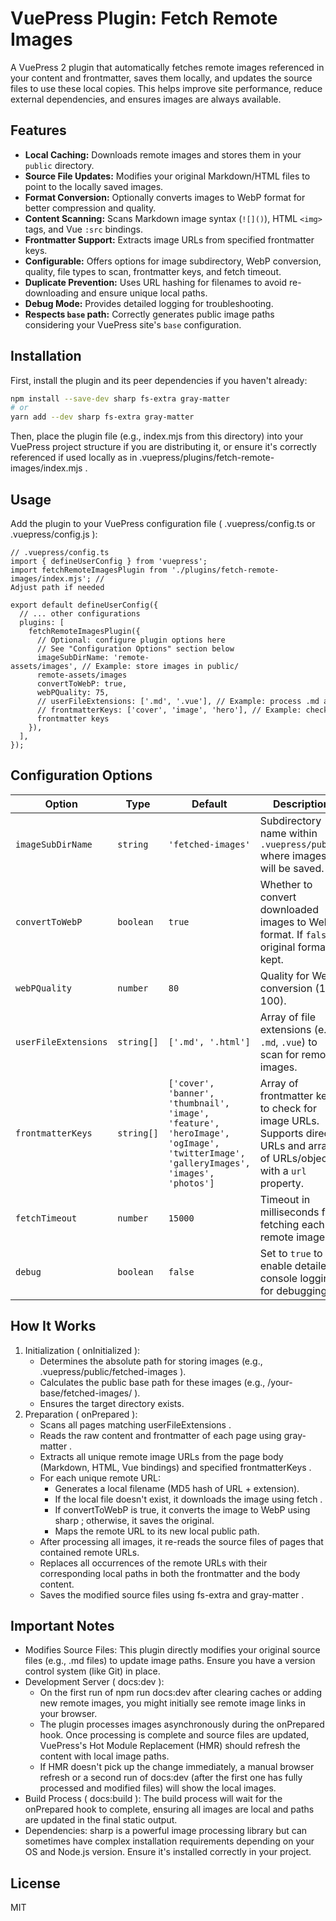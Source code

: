 # VuePress Plugin: Fetch Remote Images

A VuePress 2 plugin that automatically fetches remote images referenced in your content and frontmatter, saves them locally, and updates the source files to use these local copies. This helps improve site performance, reduce external dependencies, and ensures images are always available.

## Features

-   **Local Caching:** Downloads remote images and stores them in your `public` directory.
-   **Source File Updates:** Modifies your original Markdown/HTML files to point to the locally saved images.
-   **Format Conversion:** Optionally converts images to WebP format for better compression and quality.
-   **Content Scanning:** Scans Markdown image syntax (`![]()`), HTML `<img>` tags, and Vue `:src` bindings.
-   **Frontmatter Support:** Extracts image URLs from specified frontmatter keys.
-   **Configurable:** Offers options for image subdirectory, WebP conversion, quality, file types to scan, frontmatter keys, and fetch timeout.
-   **Duplicate Prevention:** Uses URL hashing for filenames to avoid re-downloading and ensure unique local paths.
-   **Debug Mode:** Provides detailed logging for troubleshooting.
-   **Respects `base` path:** Correctly generates public image paths considering your VuePress site's `base` configuration.

## Installation

First, install the plugin and its peer dependencies if you haven't already:

```bash
npm install --save-dev sharp fs-extra gray-matter
# or
yarn add --dev sharp fs-extra gray-matter
```

Then, place the plugin file (e.g., index.mjs from this directory) into your VuePress project structure if you are distributing it, or ensure it's correctly referenced if used locally as in .vuepress/plugins/fetch-remote-images/index.mjs .

## Usage

Add the plugin to your VuePress configuration file ( .vuepress/config.ts or .vuepress/config.js ):

```
// .vuepress/config.ts
import { defineUserConfig } from 'vuepress';
import fetchRemoteImagesPlugin from './plugins/fetch-remote-images/index.mjs'; // 
Adjust path if needed

export default defineUserConfig({
  // ... other configurations
  plugins: [
    fetchRemoteImagesPlugin({
      // Optional: configure plugin options here
      // See "Configuration Options" section below
      imageSubDirName: 'remote-assets/images', // Example: store images in public/
      remote-assets/images
      convertToWebP: true,
      webPQuality: 75,
      // userFileExtensions: ['.md', '.vue'], // Example: process .md and .vue files
      // frontmatterKeys: ['cover', 'image', 'hero'], // Example: check these 
      frontmatter keys
    }),
  ],
});
```
## Configuration Options

| Option               | Type      | Default                                                                                                | Description                                                                                                                               |
| -------------------- | --------- | ------------------------------------------------------------------------------------------------------ | ----------------------------------------------------------------------------------------------------------------------------------------- |
| `imageSubDirName`    | `string`  | `'fetched-images'`                                                                                     | Subdirectory name within `.vuepress/public` where images will be saved.                                                                   |
| `convertToWebP`      | `boolean` | `true`                                                                                                 | Whether to convert downloaded images to WebP format. If `false`, original format is kept.                                                 |
| `webPQuality`        | `number`  | `80`                                                                                                   | Quality for WebP conversion (1-100).                                                                                                      |
| `userFileExtensions` | `string[]`| `['.md', '.html']`                                                                                     | Array of file extensions (e.g., `.md`, `.vue`) to scan for remote images.                                                                 |
| `frontmatterKeys`    | `string[]`| `['cover', 'banner', 'thumbnail', 'image', 'feature', 'heroImage', 'ogImage', 'twitterImage', 'galleryImages', 'images', 'photos']` | Array of frontmatter keys to check for image URLs. Supports direct URLs and arrays of URLs/objects with a `url` property.                 |
| `fetchTimeout`       | `number`  | `15000`                                                                                                | Timeout in milliseconds for fetching each remote image.                                                                                   |
| `debug`              | `boolean` | `false`                                                                                                | Set to `true` to enable detailed console logging for debugging.                                                                           |


## How It Works

1. Initialization ( onInitialized ):
   - Determines the absolute path for storing images (e.g., .vuepress/public/fetched-images ).
   - Calculates the public base path for these images (e.g., /your-base/fetched-images/ ).
   - Ensures the target directory exists.
2. Preparation ( onPrepared ):
   - Scans all pages matching userFileExtensions .
   - Reads the raw content and frontmatter of each page using gray-matter .
   - Extracts all unique remote image URLs from the page body (Markdown, HTML, Vue bindings) and specified frontmatterKeys .
   - For each unique remote URL:
     - Generates a local filename (MD5 hash of URL + extension).
     - If the local file doesn't exist, it downloads the image using fetch .
     - If convertToWebP is true, it converts the image to WebP using sharp ; otherwise, it saves the original.
     - Maps the remote URL to its new local public path.
   - After processing all images, it re-reads the source files of pages that contained remote URLs.
   - Replaces all occurrences of the remote URLs with their corresponding local paths in both the frontmatter and the body content.
   - Saves the modified source files using fs-extra and gray-matter .

## Important Notes

- Modifies Source Files: This plugin directly modifies your original source files (e.g., .md files) to update image paths. Ensure you have a version control system (like Git) in place.
- Development Server ( docs:dev ):
  - On the first run of npm run docs:dev after clearing caches or adding new remote images, you might initially see remote image links in your browser.
  - The plugin processes images asynchronously during the onPrepared hook. Once processing is complete and source files are updated, VuePress's Hot Module Replacement (HMR) should refresh the content with local image paths.
  - If HMR doesn't pick up the change immediately, a manual browser refresh or a second run of docs:dev (after the first one has fully processed and modified files) will show the local images.
- Build Process ( docs:build ): The build process will wait for the onPrepared hook to complete, ensuring all images are local and paths are updated in the final static output.
- Dependencies: sharp is a powerful image processing library but can sometimes have complex installation requirements depending on your OS and Node.js version. Ensure it's installed correctly in your project.

## License

MIT